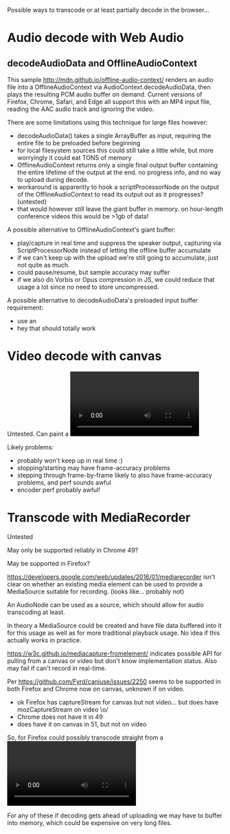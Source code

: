 Possible ways to transcode or at least partially decode in the browser...


Audio decode with Web Audio
===========================

decodeAudioData and OfflineAudioContext
---------------------------------------

This sample http://mdn.github.io/offline-audio-context/ renders an audio file into a OfflineAudioContext via AudioContext.decodeAudioData, then plays the resulting PCM audio buffer on demand. Current versions of Firefox, Chrome, Safari, and Edge all support this with an MP4 input file, reading the AAC audio track and ignoring the video.

There are some limitations using this technique for large files however:
* decodeAudioData() takes a single ArrayBuffer as input, requiring the entire file to be preloaded before beginning
 * for local filesystem sources this could still take a little while, but more worryingly it could eat TONS of memory
* OfflineAudioContext returns only a single final output buffer containing the entire lifetime of the output at the end. no progress info, and no way to upload during decode.
 * workaround is apparently to hook a scriptProcessorNode on the output of the OfflineAudioContext to read its output out as it progresses? (untested)
 * that would however still leave the giant buffer in memory. on hour-length conference videos this would be >1gb of data!

A possible alternative to OfflineAudioContext's giant buffer:
* play/capture in real time and suppress the speaker output, capturing via ScriptProcessorNode instead of letting the offline buffer accumulate
 * if we can't keep up with the upload we're still going to accumulate, just not quite as much.
  * could pause/resume, but sample accuracy may suffer
 * if we also do Vorbis or Opus compression in JS, we could reduce that usage a lot since no need to store uncompressed.

A possible alternative to decodeAudioData's preloaded input buffer requirement:
* use an <audio> element source node with createMediaElementSource
 * hey that should totally work

Video decode with canvas
========================

Untested. Can paint a <video> to a <canvas> at any time, and could then read data from canvas and recompress in JS.

Likely problems:
* probably won't keep up in real time :)
* stopping/starting may have frame-accuracy problems
* stepping through frame-by-frame likely to also have frame-accuracy problems, and perf sounds awful
* encoder perf probably awful!

Transcode with MediaRecorder
============================

Untested

May only be supported reliably in Chrome 49?

May be supported in Firefox?

https://developers.google.com/web/updates/2016/01/mediarecorder isn't clear on whether an existing media element can be used to provide a MediaSource suitable for recording. (looks like... probably not)

An AudioNode can be used as a source, which should allow for audio transcoding at least.

In theory a MediaSource could be created and have file data buffered into it for this usage as well as for more traditional playback usage.
No idea if this actually works in practice.

https://w3c.github.io/mediacapture-fromelement/ indicates possible API for pulling from a canvas or video but don't know implementation status. Also may fail if can't record in real-time.

Per https://github.com/Fyrd/caniuse/issues/2250 seems to be supported in both Firefox and Chrome now on canvas, unknown if on video.
* ok Firefox has captureStream for canvas but not video... but does have mozCaptureStream on video \o/
* Chrome does not have it in 49
 * does have it on canvas in 51, but not on video

So, for Firefox could possibly transcode straight from a <video> source, and on Chrome could play via a canvas.... nasty but maybe workable. Might complicate things if we have to connect up audio as well... though we could take the output and remux it in a pinch.

For any of these if decoding gets ahead of uploading we may have to buffer into memory, which could be expensive on very long files.
